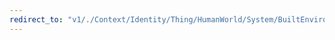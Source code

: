 ```yaml
---
redirect_to: "v1/./Context/Identity/Thing/HumanWorld/System/BuiltEnvironment/Building.jsonld"
---
```

